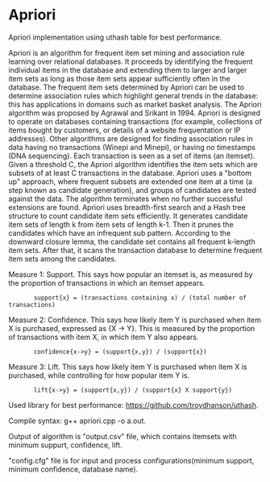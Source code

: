 # Apriori
Apriori implementation using uthash table for best performance.

Apriori is an algorithm for frequent item set mining and association rule learning over relational databases. It proceeds by identifying the frequent individual items in the database and extending them to larger and larger item sets as long as those item sets appear sufficiently often in the database. The frequent item sets determined by Apriori can be used to determine association rules which highlight general trends in the database: this has applications in domains such as market basket analysis.
The Apriori algorithm was proposed by Agrawal and Srikant in 1994. Apriori is designed to operate on databases containing transactions (for example, collections of items bought by customers, or details of a website frequentation or IP addresses). Other algorithms are designed for finding association rules in data having no transactions (Winepi and Minepi), or having no timestamps (DNA sequencing). Each transaction is seen as a set of items (an itemset). Given a threshold C, the Apriori algorithm identifies the item sets which are subsets of at least C transactions in the database.
Apriori uses a "bottom up" approach, where frequent subsets are extended one item at a time (a step known as candidate generation), and groups of candidates are tested against the data. The algorithm terminates when no further successful extensions are found.
Apriori uses breadth-first search and a Hash tree structure to count candidate item sets efficiently. It generates candidate item sets of length k from item sets of length k-1. Then it prunes the candidates which have an infrequent sub pattern. According to the downward closure lemma, the candidate set contains all frequent k-length item sets. After that, it scans the transaction database to determine frequent item sets among the candidates.

Measure 1: Support. This says how popular an itemset is, as measured by the proportion of transactions in which an itemset appears.

           support{x} = (transactions containing x) / (total number of transactions)

Measure 2: Confidence. This says how likely item Y is purchased when item X is purchased, expressed as {X -> Y}. This is measured by the proportion of transactions with item X, in which item Y also appears.

           confidence{x->y} = (support{x,y}) / (support{x})

Measure 3: Lift. This says how likely item Y is purchased when item X is purchased, while controlling for how popular item Y is.

           lift{x->y} = (support{x,y}) / (support{x} X support{y})

Used library for best performance: https://github.com/troydhanson/uthash.

Compile syntax: g++ apriori.cpp -o a.out.

Output of algorithm is "output.csv" file, which contains itemsets with minimum suppurt, confidence, lift.

"config.cfg" file is for input and process configurations(minimum support, minimum confidence, database name).

